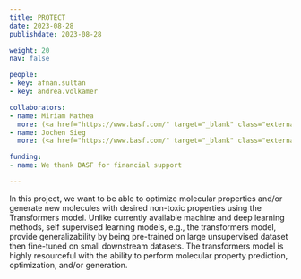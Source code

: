 ```yaml
---
title: PROTECT
date: 2023-08-28
publishdate: 2023-08-28

weight: 20
nav: false

people:
- key: afnan.sultan
- key: andrea.volkamer

collaborators:
- name: Miriam Mathea
  more: (<a href="https://www.basf.com/" target="_blank" class="external">BASF</a>)
- name: Jochen Sieg
  more: (<a href="https://www.basf.com/" target="_blank" class="external">BASF</a>)

funding:
- name: We thank BASF for financial support

---
```


In this project, we want to be able to optimize molecular properties and/or generate new molecules with desired non-toxic properties using the Transformers model. Unlike currently available machine and deep learning methods, self supervised learning models, e.g., the transformers model, provide generalizability by being pre-trained on large unsupervised dataset then fine-tuned on small downstream datasets. The transformers model is highly resourceful with the ability to perform molecular property prediction, optimization, and/or generation. 


